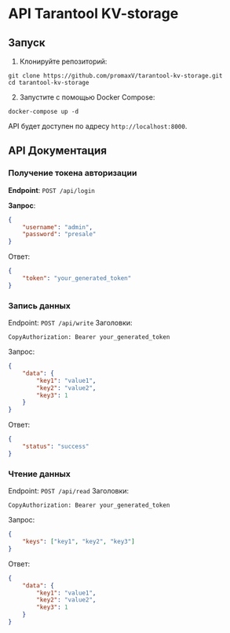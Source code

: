 # API Tarantool KV-storage

## Запуск

1. Клонируйте репозиторий:
```
git clone https://github.com/promaxV/tarantool-kv-storage.git
cd tarantool-kv-storage
```
2. Запустите с помощью Docker Compose:
```
docker-compose up -d
```
API будет доступен по адресу `http://localhost:8000`.

## API Документация

### Получение токена авторизации

**Endpoint**: `POST /api/login`

**Запрос**:
```json
{
    "username": "admin",
    "password": "presale"
}
```
Ответ:
```json
{
    "token": "your_generated_token"
}
```
### Запись данных
Endpoint: `POST /api/write`
Заголовки:
```
CopyAuthorization: Bearer your_generated_token
```
Запрос:
```json
{
    "data": {
        "key1": "value1",
        "key2": "value2",
        "key3": 1
    }
}
```
Ответ:
```json
{
    "status": "success"
}
```
### Чтение данных
Endpoint: `POST /api/read`
Заголовки:
```
CopyAuthorization: Bearer your_generated_token
```
Запрос:
```json
{
    "keys": ["key1", "key2", "key3"]
}
```
Ответ:
```json
{
    "data": {
        "key1": "value1",
        "key2": "value2",
        "key3": 1
    }
}
```